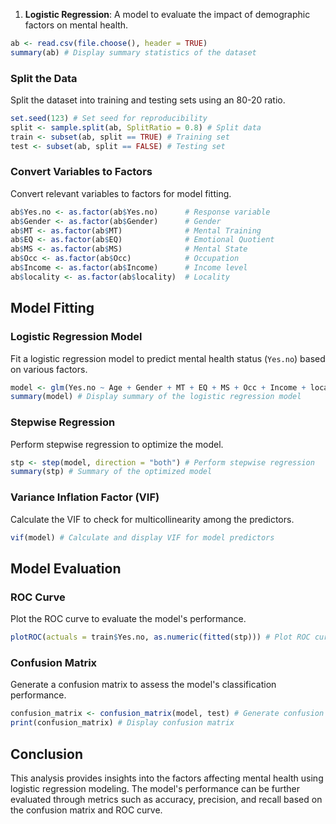 1. **Logistic Regression**: A model to evaluate the impact of demographic factors on mental health.
```r
ab <- read.csv(file.choose(), header = TRUE)
summary(ab) # Display summary statistics of the dataset
```

### Split the Data

Split the dataset into training and testing sets using an 80-20 ratio.

```r
set.seed(123) # Set seed for reproducibility
split <- sample.split(ab, SplitRatio = 0.8) # Split data
train <- subset(ab, split == TRUE) # Training set
test <- subset(ab, split == FALSE) # Testing set
```

### Convert Variables to Factors

Convert relevant variables to factors for model fitting.

```r
ab$Yes.no <- as.factor(ab$Yes.no)      # Response variable
ab$Gender <- as.factor(ab$Gender)      # Gender
ab$MT <- as.factor(ab$MT)              # Mental Training
ab$EQ <- as.factor(ab$EQ)              # Emotional Quotient
ab$MS <- as.factor(ab$MS)              # Mental State
ab$Occ <- as.factor(ab$Occ)            # Occupation
ab$Income <- as.factor(ab$Income)      # Income level
ab$locality <- as.factor(ab$locality)  # Locality
```

## Model Fitting

### Logistic Regression Model

Fit a logistic regression model to predict mental health status (`Yes.no`) based on various factors.

```r
model <- glm(Yes.no ~ Age + Gender + MT + EQ + MS + Occ + Income + locality, family = "binomial", data = test)
summary(model) # Display summary of the logistic regression model
```

### Stepwise Regression

Perform stepwise regression to optimize the model.

```r
stp <- step(model, direction = "both") # Perform stepwise regression
summary(stp) # Summary of the optimized model
```

### Variance Inflation Factor (VIF)

Calculate the VIF to check for multicollinearity among the predictors.

```r
vif(model) # Calculate and display VIF for model predictors
```

## Model Evaluation

### ROC Curve

Plot the ROC curve to evaluate the model's performance.

```r
plotROC(actuals = train$Yes.no, as.numeric(fitted(stp))) # Plot ROC curve
```

### Confusion Matrix

Generate a confusion matrix to assess the model's classification performance.

```r
confusion_matrix <- confusion_matrix(model, test) # Generate confusion matrix
print(confusion_matrix) # Display confusion matrix
```

## Conclusion

This analysis provides insights into the factors affecting mental health using logistic regression modeling. The model's performance can be further evaluated through metrics such as accuracy, precision, and recall based on the confusion matrix and ROC curve.
